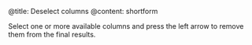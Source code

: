 @title: Deselect columns
@content: shortform

Select one or more available columns and press the left arrow to remove them from the final results.